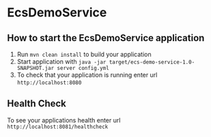 # EcsDemoService

How to start the EcsDemoService application
---

1. Run `mvn clean install` to build your application
1. Start application with `java -jar target/ecs-demo-service-1.0-SNAPSHOT.jar server config.yml`
1. To check that your application is running enter url `http://localhost:8080`

Health Check
---

To see your applications health enter url `http://localhost:8081/healthcheck`
